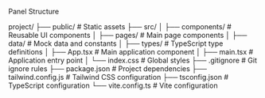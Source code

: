 Panel Structure 

project/
├── public/                  # Static assets
├── src/
│   ├── components/            # Reusable UI components
│   ├── pages/                 # Main page components
│   ├── data/                  # Mock data and constants
│   ├── types/                 # TypeScript type definitions
│   ├── App.tsx                # Main application component
│   ├── main.tsx               # Application entry point
│   └── index.css              # Global styles
├── .gitignore                 # Git ignore rules
├── package.json               # Project dependencies
├── tailwind.config.js          # Tailwind CSS configuration
├── tsconfig.json              # TypeScript configuration
└── vite.config.ts             # Vite configuration
